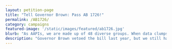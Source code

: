 ```yaml
---
layout: petition-page
title: "Tell Governor Brown: Pass AB 1726!"
permalink: /AB1726/
category: campaigns
featured-image: '/static/images/featured/ab1726.jpg'
blurb: "As AAPIs, we are made up of 48 diverse groups. When data clumps us all under “Asian,” it can overshadow the specific challenges faced by Southeast Asian American, Pacific Islander students and refugee communities."
description: "Governor Brown vetoed the bill last year, but we still have the opportunity to pass AB 1726 this year!"
---
```

<link href='https://actionnetwork.org/css/style-embed-whitelabel.css' rel='stylesheet' type='text/css' /><script>window.yepnope || document.write('<script src="https://actionnetwork.org/includes/js/yepnope154-min.js"><\/script>');</script><script src='https://actionnetwork.org/widgets/v2/petition/tell-governor-brown-we-need-data-disaggregation-for-all-aapi-communities?format=js&source=widget&style=full'></script><div id='can-petition-area-tell-governor-brown-we-need-data-disaggregation-for-all-aapi-communities' style='width: 100%'><!-- this div is the target for our HTML insertion --></div>